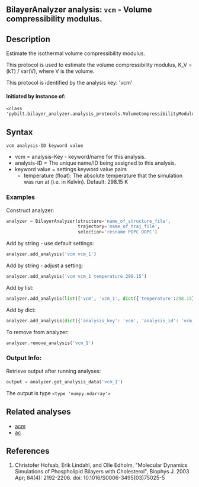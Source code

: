 ## BilayerAnalyzer analysis: ```vcm``` - Volume compressibility modulus.
 
## Description
 
Estimate the isothermal volume compressibility modulus.

This protocol is used to estimate the volume compressibility modulus,
K_V = (<V>kT) / var(V),
where V is the volume.

This protocol is identified by the analysis key: 'vcm'


#### Initiated by instance of:
 
    <class 'pybilt.bilayer_analyzer.analysis_protocols.VolumeCompressibilityModulusProtocol'>

## Syntax

```
vcm analysis-ID keyword value
```
* vcm = analysis-Key - keyword/name for this analysis.
* analysis-ID = The unique name/ID being assigned to this analysis.
* keyword value = settings keyword value pairs 
    * temperature (float): The absolute temperature that the simulation was run at (i.e. in Kelvin). Default: 298.15 K

### Examples
Construct analyzer:
```python
analyzer = BilayerAnalyzer(structure='name_of_structure_file',
                           trajectory='name_of_traj_file',
                           selection='resname POPC DOPC')
```
 
Add by string - use default settings:
```python
analyzer.add_analysis('vcm vcm_1') 
```
 
Add by string - adjust a setting: 
```python
analyzer.add_analysis('vcm vcm_1 temperature 298.15')
```
 
Add by list:
```python
analyzer.add_analysis(list(['vcm', 'vcm_1', dict({'temperature':298.15})]))
```
 
Add by dict: 
```python
analyzer.add_analysis(dict({'analysis_key': 'vcm', 'analysis_id': 'vcm_1','analysis_settings':dict({'temperature':298.15})}))
```
 
To remove from analyzer: 
```python
analyzer.remove_analysis('vcm_1')
```
 
### Output Info:
Retrieve output after running analyses:
```python
output = analyzer.get_analysis_data('vcm_1')
```
 
The output is type ```<type 'numpy.ndarray'>```
 
## Related analyses
* [acm](acm.html)
* [ac](ac.html)

## References

1. Christofer Hofsab, Erik Lindahl, and Olle Edholm, "Molecular
Dynamics Simulations of Phospholipid Bilayers with Cholesterol",
Biophys J. 2003 Apr; 84(4): 2192-2206.
doi:  10.1016/S0006-3495(03)75025-5

